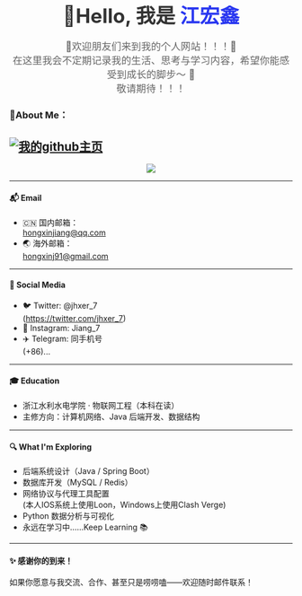 <!-- 顶部头像介绍块 -->

<h1 id="hello-title" class="typewriter"
    style="text-align: center; font-size: 2.2rem; color: #333; margin-top: -50px; margin-bottom: 0.5rem;">
  👋Hello, 我是 <strong style="color:#2937f0;">江宏鑫</strong>
</h1>



<p style="text-align: center; font-size: 1.1rem; color: #666;">
  🤩欢迎朋友们来到我的个人网站！！！🤩<br>
  在这里我会不定期记录我的生活、思考与学习内容，希望你能感受到成长的脚步～ 🚀<br>
  敬请期待！！！
</p>



<!-- 分割线后是正文内容模块 -->
### 📌About Me：

[![我的github主页](https://img.shields.io/badge/我的github主页-github-blue?logo=github)](https://github.com/jhx77)
----
<p align="center">
  <img src="https://github-readme-stats.vercel.app/api?username=jhx77&show_icons=true&theme=radical&border_radius=15" />
</p>

----

#### 📬 Email
- 🇨🇳  国内邮箱：  
    hongxinjiang@qq.com  
- 🌏 海外邮箱：  
    hongxinj91@gmail.com  

---

#### 📱 Social Media
- 🐦 Twitter: @jhxer_7  
(https://twitter.com/jhxer_7)
- 📸 Instagram: Jiang_7
- ✈️ Telegram: 同手机号  
(+86)...

----

#### 🎓 Education
- 浙江水利水电学院 · 物联网工程（本科在读）
- 主修方向：计算机网络、Java 后端开发、数据结构

----

#### 🔍 What I'm Exploring
- 后端系统设计（Java / Spring Boot）
- 数据库开发（MySQL / Redis）
- 网络协议与代理工具配置  
(本人IOS系统上使用Loon，Windows上使用Clash Verge)
- Python 数据分析与可视化
- 永远在学习中……Keep Learning 📚

----

#### ✨ 感谢你的到来！
如果你愿意与我交流、合作、甚至只是唠唠嗑——欢迎随时邮件联系！
